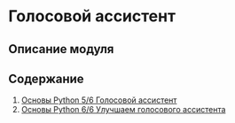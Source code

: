 # Голосовой ассистент

## Описание модуля

## Содержание
1. [Основы Python 5/6 Голосовой ассистент](https://github.com/IT-Compot/Python-methodologies/tree/main/third-stage/voice-assistant/lesson-1)
2. [Основы Python 6/6 Улучшаем голосового ассистента](https://github.com/IT-Compot/Python-methodologies/tree/main/third-stage/voice-assistant/lesson-2)


